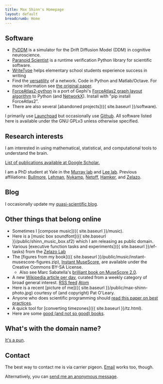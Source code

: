 ```yaml
---
title: Max Shinn's Homepage
layout: default
breadcrumb: Home
---
```


## Software

-   [PyDDM](https://github.com/mwshinn/PyDDM) is a
    simulator for the Drift Diffusion Model (DDM) in cognitive neuroscience.
-   [Paranoid Scientist](https://github.com/mwshinn/paranoidscientist)
    is a runtime verification Python library for scientific software.
-   [WriteType](writetype) helps
    elementary school students experience success in writing
-   Find the [versatility](https://github.com/mwshinn/versatility) of
    a network.  Code in Python and Matlab/Octave. For more information
    see
    [the original paper](https://www.nature.com/articles/s41598-017-03394-5).
-   [ForceAtlas2-python](https://launchpad.net/forceatlas2-python) is a
    port of Gephi's [ForceAtlas2 graph layout
    algorithm](http://journals.plos.org/plosone/article?id=10.1371/journal.pone.0098679)
    to Python (and [NetworkX](https://networkx.github.io/)). Install
    with "pip install ForceAtlas2".
-   There are also several [abandoned projects]({{ site.baseurl }}/software).

I primarily use [Launchpad](https://code.launchpad.net/~mwshinn/) but
occasionally use [Github](https://github.com/mwshinn).  All software
listed here is available under the GNU GPLv3 unless otherwise
specified.

## Research interests

I am interested in using mathematical, statistical, and computational
tools to understand the brain.

[List of publications available at Google Scholar.](https://scholar.google.com/citations?user=ytVKRfkAAAAj)

I am a PhD student at Yale in the
[Murray lab](http://murraylab.yale.edu/) and [Lee lab](http://neuroscience.jhu.edu/research/faculty/146).
Previous affiliations:
[Bullmore](http://www.neuroscience.cam.ac.uk/directory/profile.php?etb23),
[Lehman](http://cbs.umn.edu/lehman-lab/home),
[Nykamp](http://www.math.umn.edu/~nykamp/research.html),
[Netoff](http://neuralnetoff.umn.edu/),
[Hamker](http://www.tu-chemnitz.de/informatik/KI/index.php.en), and
[Zelazo](http://www.cehd.umn.edu/icd/research/zelazolab/).

## Blog

I occasionally update my [quasi-scientific blog](http://blog.maxshinnpotential.com).

## Other things that belong online

- Sometimes I [compose music]({{ site.baseurl }}/music).
- Here is a [music box soundfont]({{ site.baseurl }}/public/shinn_music_box.sf2) which I am releasing as public domain.
- Various [executive function tasks and experiments]({{ site.baseurl
  }}/ef-tasks) from the
  [Zelazo Lab](http://www.cehd.umn.edu/icd/research/zelazolab/)
- The [figures from my
  book]({{ site.baseurl }}/public/music/instant-musescore-figures.zip),
  [Instant
  MuseScore](https://bookshop.org/books/instant-musescore/9781783559367),
  are available under the Creative Commons BY-SA License.
  - Also see Marc Sabatella's [brilliant book on MuseScore 2.0](https://bookshop.org/books/mastering-musescore-make-beautiful-sheet-music-with-musescore-2-1/9781508621683).
- A new [Wikipedia article per day](https://scholar.social/@knowway), curated from a weekly category of broad general interest.  [RSS feed](https://scholar.social/users/knowway.rss) [Atom](https://scholar.social/users/knowway.atom)
- Here is a recent [picture of me]({{ site.baseurl
  }}/public/max-shinn-photo.jpg) courtesy of (and copyright) Pat
  O'Leary.
- Anyone who does scientific programming should 
  [read this paper on best practices](https://doi.org/10.1371/journal.pcbi.1005510).
- A quick tool for 
  [converting timezones]({{ site.baseurl }}/tz.html).
- Here are some
  [good (and not so good) books](https://www.goodreads.com/review/list/26573313-max-shinn?shelf=read&sort=date_read).

## What's with the domain name?

[It's a pun](https://en.wikipedia.org/wiki/Action_potential).

## Contact

The best way to contact me is via carrier pigeon.
[Email](mailto:max-aht-maxshinnpotential-daht-com) works too, though.

<!--Alternatively, you can
[send me an anonymous message](http://sayat.me/maxws).-->

Alternatively, you can [send me an anonymous message](https://www.surveymonkey.com/r/YY5ZRPJ).
